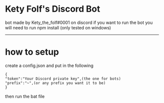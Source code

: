 # Kety Folf's Discord Bot
bot made by Kety_the_folf#0001 on discord
if you want to run the bot you will need to run npm install (only tested on windows)

---

# how to setup
create a config.json
and put in the following
```
{
"token":"Your Discord private key",(the one for bots)
"prefix":"~",(or any prefix you want it to be)
}
```
then run the bat file
